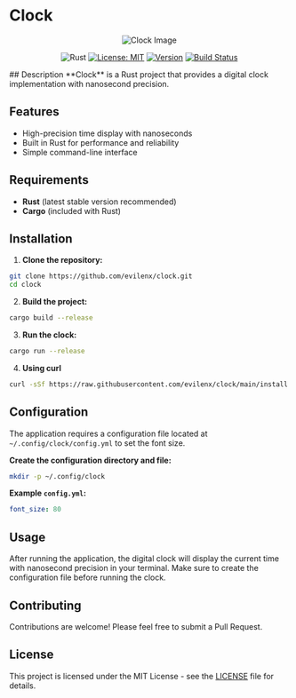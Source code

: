 # Clock
<div align="center">
  <img src="assets/clock.gif" alt="Clock Image" />
  
  <br/>
  
  ![Rust](https://img.shields.io/badge/rust-%23000000.svg?style=for-the-badge&logo=rust&logoColor=white)
  [![License: MIT](https://img.shields.io/badge/License-MIT-yellow.svg?style=for-the-badge)](https://opensource.org/licenses/MIT)
  [![Version](https://img.shields.io/github/v/release/evilenx/clock?style=for-the-badge)](https://github.com/evilenx/clock/releases)
  [![Build Status](https://img.shields.io/github/actions/workflow/status/evilenx/clock/ci.yml?style=for-the-badge)](https://github.com/evilenx/clock/actions)
</div>
## Description
  **Clock** is a Rust project that provides a digital clock implementation with nanosecond precision.

## Features
  - High-precision time display with nanoseconds
  - Built in Rust for performance and reliability
  - Simple command-line interface

## Requirements
  - **Rust** (latest stable version recommended)
- **Cargo** (included with Rust)

## Installation

  1. **Clone the repository:**
  ```bash
  git clone https://github.com/evilenx/clock.git
  cd clock
  ```

  2. **Build the project:**
  ```bash
  cargo build --release
  ```

  3. **Run the clock:**
  ```bash
  cargo run --release
  ```

  4. **Using curl**
  ```bash
  curl -sSf https://raw.githubusercontent.com/evilenx/clock/main/install.sh | bash

  ```

## Configuration
  The application requires a configuration file located at `~/.config/clock/config.yml` to set the font size.

  **Create the configuration directory and file:**
  ```bash
  mkdir -p ~/.config/clock
  ```

  **Example `config.yml`:**
  ```yaml
  font_size: 80
  ```

## Usage
  After running the application, the digital clock will display the current time with nanosecond precision in your terminal. Make sure to create the configuration file before running the clock.

## Contributing
  Contributions are welcome! Please feel free to submit a Pull Request.

## License
  This project is licensed under the MIT License - see the [LICENSE](LICENSE) file for details.
